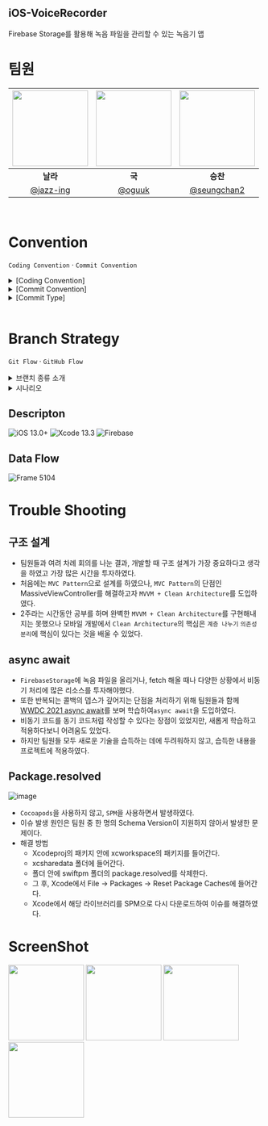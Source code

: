 

## iOS-VoiceRecorder
Firebase Storage를 활용해 녹음 파일을 관리할 수 있는 녹음기 앱


# 팀원
|<img src="https://user-images.githubusercontent.com/75964073/178100225-48512f56-fe93-47f3-88e5-c1cb29110f66.png" width="150">|<img src="https://user-images.githubusercontent.com/75964073/178100336-b5893584-2dc3-4df5-a493-bb38c4f5cf2b.png" width="150">|<img src="https://user-images.githubusercontent.com/75964073/178100281-e807328d-df64-4024-9bf4-886a35609e4c.png" width="150">|
|:--:|:--:|:--:|
|**날라**|**국**|**승찬**|
|[@jazz-ing](https://github.com/jazz-ing)|[@oguuk](https://github.com/oguuk)|[@seungchan2](https://github.com/seungchan2)|

</br>

# Convention

`Coding Convention` · `Commit Convention`

<details markdown="1">
<summary>[Coding Convention]</summary>


## 📍 함수 네이밍

**`뷰 전환`**

pop, push, present, dismiss
동사 + To + 목적지 뷰 (다음에 보일 뷰)
( dismiss는 dismiss + 현재 뷰 )

**`초기세팅`**
- init + 목적어
ex) initPickerView

**`hidden unhidden`**
- show + 목적어
- hide + 목적어

**`뷰 UI 관련`**
- 동사원형 + 목적어

**`애니메이션`**
- 동사원형 + 목적어 + WithAnimation
- showButtonsWithAnimation

**`권한 위임`**
- setDelegation()
- assignDelegation()

**`subview로 붙이기`**
- attatch

**`프로토콜`**
- 뷰 이름 + View + Protocol

---

## 📍 파일명 네이밍

**@IBOutlet Properties - 프로퍼티 종류 뒤에 다 쓰기 (줄임말 X)**

ex) emailTextField(O) emailTF(X)  
      loginButton(O)

**뷰 컨트롤러 파일 만들 때 뒤에 ViewController 다 쓰기 (VC (X))**

파일명 첫 글자는 대문자  
Enum 등은 첫 글자 대문자  
변수 첫 글자는 소문자

</details>

<details markdown="3">
<summary>[Commit Convention]</summary>
  </br>

```
✅ [커밋 타입] 내용 (#이슈번호) 형식으로 작성
✅ ex. [Feat] 파형 기능 구현
✅ 제목(title)을 아랫줄에 작성
```
</details>
 
<details markdown="3">
<summary>[Commit Type]</summary>
  </br>
  > 🚨 총 5개의 커밋 타입으로 구분한다.
  
```  
[Add]    기능이 아닌 것 생성 및 추가 작업(파일·익스텐션·프로토콜 등)
[Feat]   새로운 기능 추가 작업
[Style]  UI 관련 작업(UI 컴포넌트, Xib 파일, 컬러·폰트 작업 등)
[Fix]    에러 및 버그 수정, 기능에 대한 수정 작업
[Set]    세팅 관련 작업
```  
 

</details>

<br />

# Branch Strategy

`Git Flow` · `GitHub Flow`

<details markdown="1">
<summary>브랜치 종류 소개</summary>

`origin/main` - default 

`feature`
- feature/#이슈번호
- feature/#1

</details>

<details markdown="1">
<summary>시나리오</summary>

> 1️⃣ **Issue**
> 1. 이슈생성

> 2️⃣ **Branch**
> - ex. feature/#3

> 3️⃣ **Pull request**
> 1. reviewer → 2명

> 4️⃣ **Code Review**
> 1. 수정 요청
> 2. 대상자(작업자)가 수정을 하고 다시 커밋을 날림

> 5️⃣ **merge**
> 1. 팀원 호출
> 2. 간단한 리뷰, 피드백, 회의 마친 후
> 3. 다 같이 보는 자리에서 합칠 수 있도록 하기

</details>


## Descripton
![iOS 13.0+](https://img.shields.io/badge/iOS-13.0%2B-lightgrey) 
![Xcode 13.3](https://img.shields.io/badge/Xcode-13.3-blue)
![Firebase](https://img.shields.io/badge/Firebase-9.3.0-orange)

## Data Flow
![Frame 5104](https://user-images.githubusercontent.com/80672561/178103116-6509c074-360e-4776-8c83-8d0d5a8bc6db.png)

# Trouble Shooting

## 구조 설계
- 팀원들과 여려 차례 회의를 나눈 결과, 개발할 때 구조 설계가 가장 중요하다고 생각을 하였고 가장 많은 시간을 투자하였다. </br>
- 처음에는 `MVC Pattern`으로 설계를 하였으나, `MVC Pattern`의 단점인 MassiveViewController를 해결하고자 `MVVM + Clean Architecture`를 도입하였다. </br>
- 2주라는 시간동안 공부를 하며 완벽한 `MVVM + Clean Architecture`를 구현해내지는 못했으나 모바일 개발에서 `Clean Architecture`의 핵심은 `계층 나누기` `의존성 분리`에 핵심이 있다는 것을 배울 수 있었다. </br>


## async await
- `FirebaseStorage`에 녹음 파일을 올리거나, fetch 해올 때나 다양한 상황에서 비동기 처리에 많은 리소스를 투자해야했다.
- 또한 반복되는 콜백의 뎁스가 깊어지는 단점을 처리하기 위해 팀원들과 함께 [WWDC 2021 async await](https://developer.apple.com/videos/play/wwdc2021/10132/)를 보며 학습하여`async await`을 도입하였다.
- 비동기 코드를 동기 코드처럼 작성할 수 있다는 장점이 있었지만, 새롭게 학습하고 적용하다보니 어려움도 있었다.
- 하지만 팀원들 모두 새로운 기술을 습득하는 데에 두려워하지 않고, 습득한 내용을 프로젝트에 적용하였다.


## Package.resolved
![image](https://user-images.githubusercontent.com/80672561/178109524-329faa92-b3bb-41f9-aa4f-3b5da71f0883.png)

- `Cocoapods`을 사용하지 않고, `SPM`을 사용하면서 발생하였다.
- 이슈 발생 원인은 팀원 중 한 명의 Schema Version이 지원하지 않아서 발생한 문제이다.
- 해결 방법
  - Xcodeproj의 패키지 안에 xcworkspace의 패키지를 들어간다.
  - xcsharedata 폴더에 들어간다. 
  - 폴더 안에 swiftpm 폴더의 package.resolved를 삭제한다.
  - 그 후, Xcode에서 File -> Packages -> Reset Package Caches에 들어간다.
  - Xcode에서 해당 라이브러리를 SPM으로 다시 다운로드하여 이슈를 해결하였다.  


# ScreenShot

<img src="https://user-images.githubusercontent.com/80672561/178111057-583af736-f04b-4763-afa7-1ff17f072863.png" width="150">
<img src="https://user-images.githubusercontent.com/80672561/178111062-cf6c6e9f-49f5-49fe-96cc-6e12fa7d114e.png" width="150">
<img src="https://user-images.githubusercontent.com/80672561/178111088-a768b8e2-7bdd-4264-8f99-82c368a1e241.png" width="150">
<img src="[https://user-images.githubusercontent.com/80672561/178111057-583af736-f04b-4763-afa7-1ff17f072863.png](https://user-images.githubusercontent.com/80672561/178111074-762a5701-d9af-4759-be5f-a097cbc25f9e.png)" width="150">





